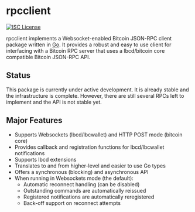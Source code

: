 rpcclient
=========

[![ISC License](http://img.shields.io/badge/license-ISC-blue.svg)](http://copyfree.org)

rpcclient implements a Websocket-enabled Bitcoin JSON-RPC client package written
in [Go](http://golang.org/).  It provides a robust and easy to use client for
interfacing with a Bitcoin RPC server that uses a lbcd/bitcoin core compatible
Bitcoin JSON-RPC API.

## Status

This package is currently under active development.  It is already stable and
the infrastructure is complete.  However, there are still several RPCs left to
implement and the API is not stable yet.

## Major Features

* Supports Websockets (lbcd/lbcwallet) and HTTP POST mode (bitcoin core)
* Provides callback and registration functions for lbcd/lbcwallet notifications
* Supports lbcd extensions
* Translates to and from higher-level and easier to use Go types
* Offers a synchronous (blocking) and asynchronous API
* When running in Websockets mode (the default):
  * Automatic reconnect handling (can be disabled)
  * Outstanding commands are automatically reissued
  * Registered notifications are automatically reregistered
  * Back-off support on reconnect attempts
  
